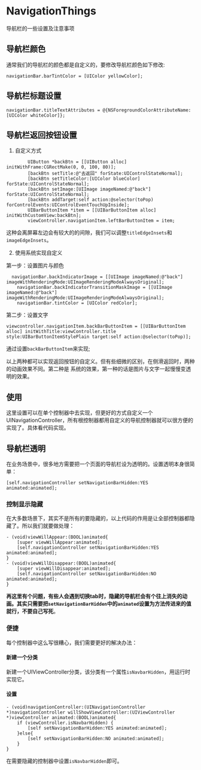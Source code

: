 # NavigationThings
导航栏的一些设置及注意事项

## 导航栏颜色
通常我们的导航栏的颜色都是自定义的，要修改导航栏颜色如下修改:
```
navigationBar.barTintColor = [UIColor yellowColor];
```
## 导航栏标题设置
```
navigationBar.titleTextAttributes = @{NSForegroundColorAttributeName:[UIColor whiteColor]};
```
## 导航栏返回按钮设置
1. 自定义方式
```
        UIButton *backBtn = [[UIButton alloc] initWithFrame:CGRectMake(0, 0, 100, 80)];
        [backBtn setTitle:@"去返回" forState:UIControlStateNormal];
        [backBtn setTitleColor:[UIColor blueColor] forState:UIControlStateNormal];
        [backBtn setImage:[UIImage imageNamed:@"back"] forState:UIControlStateNormal];
        [backBtn addTarget:self action:@selector(toPop) forControlEvents:UIControlEventTouchUpInside];
        UIBarButtonItem *item = [[UIBarButtonItem alloc] initWithCustomView:backBtn];
        viewController.navigationItem.leftBarButtonItem = item;
```
这种会离屏幕左边会有较大的的间隙，我们可以调整`titleEdgeInsets`和`imageEdgeInsets`。

2. 使用系统实现自定义

第一步：设置图片与颜色
```
  navigationBar.backIndicatorImage = [[UIImage imageNamed:@"back"] imageWithRenderingMode:UIImageRenderingModeAlwaysOriginal];
    navigationBar.backIndicatorTransitionMaskImage = [[UIImage imageNamed:@"back"] imageWithRenderingMode:UIImageRenderingModeAlwaysOriginal];
    navigationBar.tintColor = [UIColor redColor];
```
第二步：设置文字
```
viewcontroller.navigationItem.backBarButtonItem = [[UIBarButtonItem alloc] initWithTitle:viewController.title style:UIBarButtonItemStylePlain target:self action:@selector(toPop)];
```
通过设置`backBarButtonItem`来实现;

以上两种都可以实现返回按钮的自定义。但有些细微的区别，在侧滑返回时，两种的动画效果不同。第二种是
系统的效果，第一种的话是图片与文字一起慢慢变透明的效果。

## 使用
这里设置可以在单个控制器中去实现，但更好的方式自定义一个UINavigationController，所有根控制器都用自定义的导航控制器就可以很方便的实现了。具体看代码实现。



## 导航栏透明
在业务场景中，很多地方需要把一个页面的导航栏设为透明的。设置透明本身很简单：
```
[self.navigationController setNavigationBarHidden:YES animated:animated];
```
### 控制显示隐藏
在大多数场景下，其实不是所有的要隐藏的，以上代码的作用是让全部控制器都隐藏了。所以我们就要做处理：
```
- (void)viewWillAppear:(BOOL)animated{
    [super viewWillAppear:animated];
    [self.navigationController setNavigationBarHidden:YES animated:animated];
}
- (void)viewWillDisappear:(BOOL)animated{
    [super viewWillDisappear:animated];
    [self.navigationController setNavigationBarHidden:NO animated:animated];
}
```
**再这里有个问题，有些人会遇到切换tab时，隐藏的导航栏会有个往上消失的动画。其实只需要把`setNavigationBarHidden`中的`animated`设置为方法传进来的值就行，不要自己写死**。

### 便捷
每个控制器中这么写很糟心，我们需要更好的解决办法：
#### 新建一个分类
新建一个UIViewController分类，该分类有一个属性`isNavbarHidden`，用运行时实现它。

#### 设置
```
- (void)navigationController:(UINavigationController *)navigationController willShowViewController:(UIViewController *)viewController animated:(BOOL)animated{
    if (viewController.isNavbarHidden) {
        [self setNavigationBarHidden:YES animated:animated];
    }else{
        [self setNavigationBarHidden:NO animated:animated];
    }
}
```
在需要隐藏的控制器中设置`isNavbarHidden`即可。



